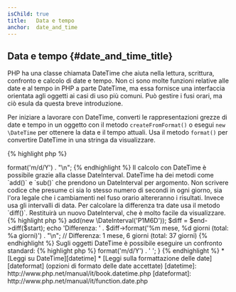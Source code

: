 ```yaml
---
isChild: true
title:   Data e tempo
anchor:  date_and_time
---
```


## Data e tempo {#date_and_time_title}

PHP ha una classe chiamata DateTime che aiuta nella lettura, scrittura, confronto e calcolo di date e tempo. Non ci sono
molte funzioni relative alle date e al tempo in PHP a parte DateTime, ma essa fornisce una interfaccia orientata agli
oggetti ai casi di uso più comuni. Può gestire i fusi orari, ma ciò esula da questa breve introduzione.

Per iniziare a lavorare con DateTime, converti le rappresentazioni grezze di date e tempo in un oggetto con il metodo
`createFromFormat()` o esegui `new \DateTime` per ottenere la data e il tempo attuali. Usa il metodo `format()` per
convertire DateTime in una stringa da visualizzare.

{% highlight php %}
<?php
$raw = '22. 11. 1968';
$start = \DateTime::createFromFormat('d. m. Y', $raw);

echo 'Start date: ' . $start->format('m/d/Y') . "\n";
{% endhighlight %}

Il calcolo con DateTime è possibile grazie alla classe DateInterval. DateTime ha dei metodi come `add()` e `sub()` che
prendono un DateInterval per argomento. Non scrivere codice che presume ci sia lo stesso numero di secondi in ogni
giorno, sia l'ora legale che i cambiamenti nel fuso orario altereranno i risultati. Invece usa gli intervalli di data.
Per calcolare la differenza tra date usa il metodo `diff()`. Restituirà un nuovo DateInterval, che è molto facile da
visualizzare.

{% highlight php %}
<?php
// crea una copia di $start e aggiungi un mese e 6 giorni
$end = clone $start;
$end->add(new \DateInterval('P1M6D'));

$diff = $end->diff($start);
echo 'Differenza: ' . $diff->format('%m mese, %d giorni (total: %a giorni)') . "\n";
// Differenza: 1 mese, 6 giorni (total: 37 giorni)
{% endhighlight %}

Sugli oggetti DateTime è possibile eseguire un confronto standard:

{% highlight php %}
<?php
if ($start < $end) {
    echo "L'inizio è prima della fine!\n";
}
{% endhighlight %}

Un ultimo esempio per dimostrare l'utilizzo della classe DatePeriod. Viene usata per iterare su eventi ricorrenti. Può
prendere due oggetti DateTime, inizio e fine, e l'intervallo per il quale restituirà tutti gli eventi compresi.

{% highlight php %}
<?php
// mostra tutti i giovedì tra $start e $end
$periodInterval = \DateInterval::createFromDateString('first thursday');
$periodIterator = new \DatePeriod($start, $periodInterval, $end, \DatePeriod::EXCLUDE_START_DATE);
foreach ($periodIterator as $date) {
    // visualizza ogni data nel periodo
    echo $date->format('m/d/Y') . ' ';
}
{% endhighlight %}

* [Leggi su DateTime][datetime]
* [Leggi sulla formattazione delle date][dateformat] (opzioni di formato delle date accettate)

[datetime]: http://www.php.net/manual/it/book.datetime.php
[dateformat]: http://www.php.net/manual/it/function.date.php
